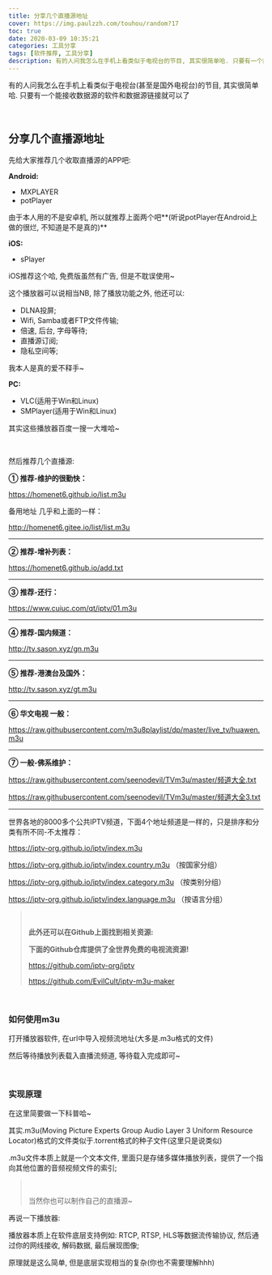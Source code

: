 ```yaml
---
title: 分享几个直播源地址
cover: https://img.paulzzh.com/touhou/random?17
toc: true
date: 2020-03-09 10:35:21
categories: 工具分享
tags: [软件推荐, 工具分享]
description: 有的人问我怎么在手机上看类似于电视台的节目, 其实很简单哈. 只要有一个能接收数据源的软件和数据源链接就可以了
---
```


有的人问我怎么在手机上看类似于电视台(甚至是国外电视台)的节目, 其实很简单哈. 只要有一个能接收数据源的软件和数据源链接就可以了

<br/>

<!--more-->

## 分享几个直播源地址

先给大家推荐几个收取直播源的APP吧:

**Android:**

-   MXPLAYER
-   potPlayer

由于本人用的不是安卓机, 所以就推荐上面两个吧**(听说potPlayer在Android上做的很烂, 不知道是不是真的)**

**iOS:**

-   sPlayer

iOS推荐这个哈, 免费版虽然有广告, 但是不耽误使用~

这个播放器可以说相当NB, 除了播放功能之外, 他还可以:

-   DLNA投屏;
-   Wifi, Samba或者FTP文件传输;
-   倍速, 后台, 字母等待;
-   直播源订阅;
-   隐私空间等;

我本人是真的爱不释手~

**PC:**

-   VLC(适用于Win和Linux)
-   SMPlayer(适用于Win和Linux)

其实这些播放器百度一搜一大堆哈~

<br/>

然后推荐几个直播源:

**① 推荐-维护的很勤快：**

https://homenet6.github.io/list.m3u

备用地址 几乎和上面的一样：

http://homenet6.gitee.io/list/list.m3u

****

**② 推荐-增补列表：**

https://homenet6.github.io/add.txt

****

**③ 推荐-还行：**

https://www.cuiuc.com/qt/iptv/01.m3u

****

**④ 推荐-国内频道：**

http://tv.sason.xyz/gn.m3u

****

**⑤ 推荐-港澳台及国外：**

http://tv.sason.xyz/gt.m3u

****

**⑥ 华文电视 一般：**

https://raw.githubusercontent.com/m3u8playlist/dp/master/live_tv/huawen.m3u

****

**⑦ 一般-佛系维护：**

https://raw.githubusercontent.com/seenodevil/TVm3u/master/频道大全.txt

https://raw.githubusercontent.com/seenodevil/TVm3u/master/频道大全3.txt

****

世界各地的8000多个公共IPTV频道，下面4个地址频道是一样的，只是排序和分类有所不同-不太推荐：

https://iptv-org.github.io/iptv/index.m3u

https://iptv-org.github.io/iptv/index.country.m3u （按国家分组）

https://iptv-org.github.io/iptv/index.category.m3u （按类别分组）

https://iptv-org.github.io/iptv/index.language.m3u （按语言分组）

><br/>
>
>**此外还可以在Github上面找到相关资源:** 
>
>**下面的Github仓库提供了全世界免费的电视流资源!**
>
>https://github.com/iptv-org/iptv
>
>https://github.com/EvilCult/iptv-m3u-maker

<br/>

### 如何使用m3u

打开播放器软件, 在url中导入视频流地址(大多是.m3u格式的文件)

然后等待播放列表载入直播流频道, 等待载入完成即可~

<br/>

### 实现原理

在这里简要做一下科普哈~

其实.m3u(Moving Picture Experts Group Audio Layer 3 Uniform Resource Locator)格式的文件类似于.torrent格式的种子文件(这里只是说类似)

.m3u文件本质上就是一个文本文件, 里面只是存储多媒体播放列表，提供了一个指向其他位置的音频视频文件的索引;

><br/>
>
>当然你也可以制作自己的直播源~

再说一下播放器:

播放器本质上在软件底层支持例如: RTCP, RTSP, HLS等数据流传输协议, 然后通过你的网线接收, 解码数据, 最后展现图像;

原理就是这么简单, 但是底层实现相当的复杂(你也不需要理解hhh)

<br/>